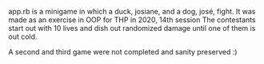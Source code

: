 app.rb is a minigame in which a duck, josiane, and a dog, josé, fight.
It was made as an exercise in OOP for THP in 2020, 14th session
The contestants start out with 10 lives and dish out randomized damage until one of them is out cold.

A second and third game were not completed and sanity preserved :)
